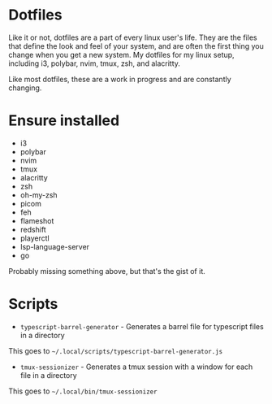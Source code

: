 # Dotfiles
Like it or not, dotfiles are a part of every linux user's life. They are the files that define the look and feel of your system, and are often the first thing you change when you get a new system.
My dotfiles for my linux setup, including i3, polybar, nvim, tmux, zsh, and alacritty.

Like most dotfiles, these are a work in progress and are constantly changing.

# Ensure installed
- i3
- polybar
- nvim
- tmux
- alacritty
- zsh
- oh-my-zsh
- picom
- feh
- flameshot
- redshift
- playerctl
- lsp-language-server
- go

Probably missing something above, but that's the gist of it.

# Scripts
- `typescript-barrel-generator` - Generates a barrel file for typescript files in a directory

This goes to `~/.local/scripts/typescript-barrel-generator.js`

- `tmux-sessionizer` - Generates a tmux session with a window for each file in a directory

This goes to `~/.local/bin/tmux-sessionizer `

